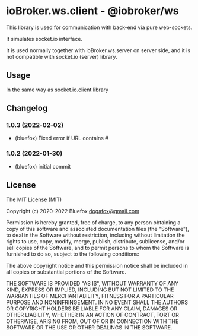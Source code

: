 # ioBroker.ws.client - @iobroker/ws

This library is used for communication with back-end via pure web-sockets.

It simulates socket.io interface.

It is used normally together with ioBroker.ws.server on server side, and it is not compatible with socket.io (server) library.

## Usage
In the same way as socket.io.client library

<!--
	Placeholder for the next version (at the beginning of the line):
	### __WORK IN PROGRESS__
-->

## Changelog
### 1.0.3 (2022-02-02)
* (bluefox) Fixed error if URL contains #

### 1.0.2 (2022-01-30)
* (bluefox) initial commit

## License
The MIT License (MIT)

Copyright (c) 2020-2022 Bluefox <dogafox@gmail.com>

Permission is hereby granted, free of charge, to any person obtaining a copy
of this software and associated documentation files (the "Software"), to deal
in the Software without restriction, including without limitation the rights
to use, copy, modify, merge, publish, distribute, sublicense, and/or sell
copies of the Software, and to permit persons to whom the Software is
furnished to do so, subject to the following conditions:

The above copyright notice and this permission notice shall be included in
all copies or substantial portions of the Software.

THE SOFTWARE IS PROVIDED "AS IS", WITHOUT WARRANTY OF ANY KIND, EXPRESS OR
IMPLIED, INCLUDING BUT NOT LIMITED TO THE WARRANTIES OF MERCHANTABILITY,
FITNESS FOR A PARTICULAR PURPOSE AND NONINFRINGEMENT. IN NO EVENT SHALL THE
AUTHORS OR COPYRIGHT HOLDERS BE LIABLE FOR ANY CLAIM, DAMAGES OR OTHER
LIABILITY, WHETHER IN AN ACTION OF CONTRACT, TORT OR OTHERWISE, ARISING FROM,
OUT OF OR IN CONNECTION WITH THE SOFTWARE OR THE USE OR OTHER DEALINGS IN
THE SOFTWARE.
